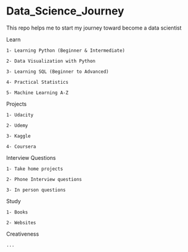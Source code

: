 # Data_Science_Journey
This repo helps me to start my journey toward become a data scientist 

Learn

	1- Learning Python (Beginner & Intermediate)

	2- Data Visualization with Python

	3- Learning SQL (Beginner to Advanced)

	4- Practical Statistics

	5- Machine Learning A-Z

Projects

	1- Udacity

	2- Udemy

	3- Kaggle

	4- Coursera

Interview Questions

	1- Take home projects
	
	2- Phone Interview questions 

	3- In person questions

Study

	1- Books

	2- Websites

Creativeness 

	...